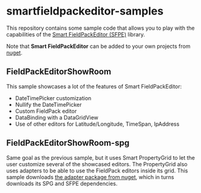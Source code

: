 # smartfieldpackeditor-samples

This repository contains some sample code that allows you to play with the capabilities of the [Smart FieldPackEditor (SFPE)](https://visualhint.com/fieldpackeditor) library.

Note that **Smart FieldPackEditor** can be added to your own projects from [nuget](https://www.nuget.org/packages/VisualHint.SmartFieldPackEditor/).

## FieldPackEditorShowRoom

This sample showcases a lot of the features of Smart FieldPackEditor:

- DateTimePicker customization
- Nullify the DateTimePicker
- Custom FieldPack editor
- DataBinding with a DataGridView
- Use of other editors for Latitude/Longitude, TimeSpan, IpAddress

## FieldPackEditorShowRoom-spg

Same goal as the previous sample, but it uses Smart PropertyGrid to let the user customize several of the showcased editors. The PropertyGrid also uses adapters to be able to use the FieldPack editors inside its grid. This sample downloads [the adapter package from nuget](https://www.nuget.org/packages/VisualHint.SpgSfpeAdapter), which in turns downloads its SPG and SFPE dependencies.
